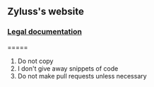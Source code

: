 
## Zyluss's website

### <a href="https://github.com/Zyluss/zyluss.github.io/blob/master/legal/LICENSE.md">Legal documentation</a>

=====

1. Do not copy
2. I don't give away snippets of code
3. Do not make pull requests unless necessary
